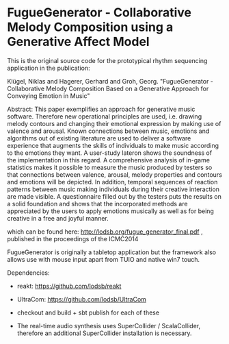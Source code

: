# FugueGenerator - Collaborative Melody Composition using a Generative Affect Model

This is the original source code for the prototypical rhythm sequencing application in the 
publication:

Klügel, Niklas and Hagerer, Gerhard and Groh, Georg. "FugueGenerator - Collaborative Melody Composition Based on a Generative
Approach for Conveying Emotion in Music"

Abstract:
This paper exemplifies an approach for generative music
software. Therefore new operational principles are used,
i.e. drawing melody contours and changing their emotional
expression by making use of valence and arousal. Known
connections between music, emotions and algorithms out
of existing literature are used to deliver a software experience
that augments the skills of individuals to make music
according to the emotions they want. A user-study lateron
shows the soundness of the implementation in this regard.
A comprehensive analysis of in-game statistics makes it
possible to measure the music produced by testers so that
connections between valence, arousal, melody properties
and contours and emotions will be depicted. In addition,
temporal sequences of reaction patterns between music making
individuals during their creative interaction are made
visible. A questionnaire filled out by the testers puts the
results on a solid foundation and shows that the incorporated
methods are appreciated by the users to apply emotions
musically as well as for being creative in a free and
joyful manner.


which can be found here: http://lodsb.org/fugue_generator_final.pdf , published in the proceedings of the ICMC2014

FugueGenerator is originally a tabletop application but the framework also allows use with mouse input apart from TUIO and native win7 touch.

Dependencies:
- reakt: https://github.com/lodsb/reakt
- UltraCom: https://github.com/lodsb/UltraCom

- checkout and build + sbt publish for each of these

- The real-time audio synthesis uses SuperCollider / ScalaCollider, therefore an additional SuperCollider installation is necessary.




